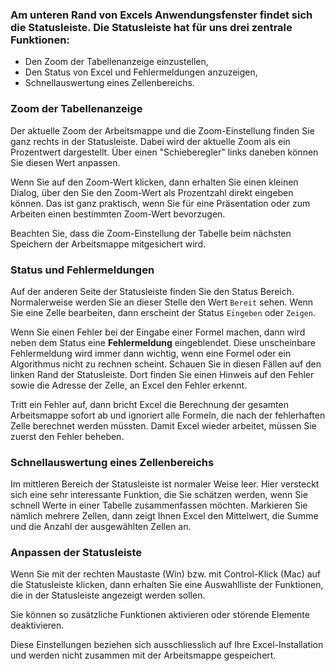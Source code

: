 ### Am unteren Rand von Excels Anwendungsfenster findet sich die Statusleiste. Die Statusleiste hat für uns drei zentrale Funktionen:

- Den Zoom der Tabellenanzeige einzustellen, 
- Den Status von Excel und Fehlermeldungen anzuzeigen,
- Schnellauswertung eines Zellenbereichs.

### Zoom der Tabellenanzeige


Der aktuelle Zoom der Arbeitsmappe und die Zoom-Einstellung finden Sie ganz rechts in der Statusleiste. Dabei wird der aktuelle Zoom als ein Prozentwert dargestellt. Über einen "Schieberegler" links daneben können Sie diesen Wert anpassen. 

Wenn Sie auf den Zoom-Wert klicken, dann erhalten Sie einen kleinen Dialog, über den Sie den Zoom-Wert als Prozentzahl direkt eingeben können. Das ist ganz praktisch, wenn Sie für eine Präsentation oder zum Arbeiten einen bestimmten Zoom-Wert bevorzugen.

<p class="alert alert-warning" markdonw="1">
Beachten Sie, dass die Zoom-Einstellung der Tabelle beim nächsten Speichern der Arbeitsmappe mitgesichert wird.
</p>

### Status und Fehlermeldungen

Auf der anderen Seite der Statusleiste finden Sie den Status Bereich. Normalerweise werden Sie an dieser Stelle den Wert ``Bereit`` sehen. Wenn Sie eine Zelle bearbeiten, dann erscheint der Status ``Eingeben`` oder ``Zeigen``.

Wenn Sie einen Fehler bei der Eingabe einer Formel machen, dann wird neben dem Status eine **Fehlermeldung** eingeblendet. Diese unscheinbare Fehlermeldung wird immer dann wichtig, wenn eine Formel oder ein Algorithmus nicht zu rechnen scheint. Schauen Sie in diesen Fällen auf den linken Rand der Statusleiste. Dort finden Sie einen Hinweis auf den Fehler sowie die Adresse der Zelle, an Excel den Fehler erkennt.

Tritt ein Fehler auf, dann bricht Excel die Berechnung der gesamten Arbeitsmappe sofort ab und ignoriert alle Formeln, die nach der fehlerhaften Zelle berechnet werden müssten. Damit Excel wieder arbeitet, müssen Sie zuerst den Fehler beheben.

### Schnellauswertung eines Zellenbereichs

Im mittleren Bereich der Statusleiste ist normaler Weise leer. Hier versteckt sich eine sehr interessante Funktion, die Sie schätzen werden, wenn Sie schnell Werte in einer Tabelle zusammenfassen möchten. Markieren Sie nämlich mehrere Zellen, dann zeigt
Ihnen Excel den Mittelwert, die Summe und die Anzahl der ausgewählten Zellen an.

### Anpassen der Statusleiste

Wenn Sie mit der rechten Maustaste (Win) bzw. mit Control-Klick (Mac) auf die Statusleiste klicken, dann erhalten Sie eine Auswahlliste der Funktionen, die in der Statusleiste angezeigt werden sollen.

Sie können so zusätzliche Funktionen aktivieren oder störende Elemente deaktivieren.

<p class="alert alert-info" markdown="1">
    Diese Einstellungen beziehen sich ausschliesslich auf Ihre Excel-Installation und werden nicht zusammen mit der Arbeitsmappe gespeichert.
</p>
